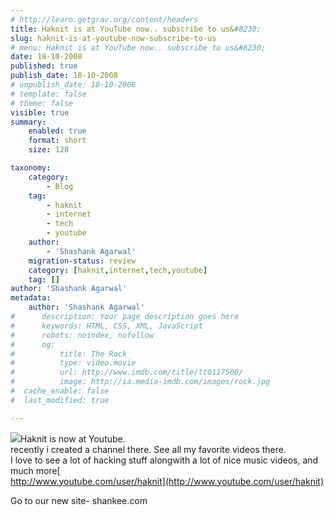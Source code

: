 ```yaml
---
# http://learn.getgrav.org/content/headers
title: Haknit is at YouTube now.. subscribe to us&#8230;
slug: haknit-is-at-youtube-now-subscribe-to-us
# menu: Haknit is at YouTube now.. subscribe to us&#8230;
date: 18-10-2008
published: true
publish_date: 18-10-2008
# unpublish_date: 18-10-2008
# template: false
# theme: false
visible: true
summary:
    enabled: true
    format: short
    size: 128

taxonomy:
    category:
        - Blog
    tag:
        - haknit
        - internet
        - tech
        - youtube
    author:
        - 'Shashank Agarwal'
    migration-status: review
    category: [haknit,internet,tech,youtube]
    tag: []
author: 'Shashank Agarwal'
metadata:
    author: 'Shashank Agarwal'
#      description: Your page description goes here
#      keywords: HTML, CSS, XML, JavaScript
#      robots: noindex, nofollow
#      og:
#          title: The Rock
#          type: video.movie
#          url: http://www.imdb.com/title/tt0117500/
#          image: http://ia.media-imdb.com/images/rock.jpg
#  cache_enable: false
#  last_modified: true

---
```


[![](http://3.bp.blogspot.com/_V2JZuLkPrjQ/SPolTxHHGWI/AAAAAAAAEHY/O5bNEq1zcvk/s320/youtube_logo.jpg)](http://3.bp.blogspot.com/_V2JZuLkPrjQ/SPolTxHHGWI/AAAAAAAAEHY/O5bNEq1zcvk/s1600-h/youtube_logo.jpg)Haknit is now at Youtube.  
recently i created a channel there. See all my favorite videos there.  
I love to see a lot of hacking stuff alongwith a lot of nice music videos, and much more[  
http://www.youtube.com/user/haknit](http://www.youtube.com/user/haknit)

Go to our new site- shankee.com
